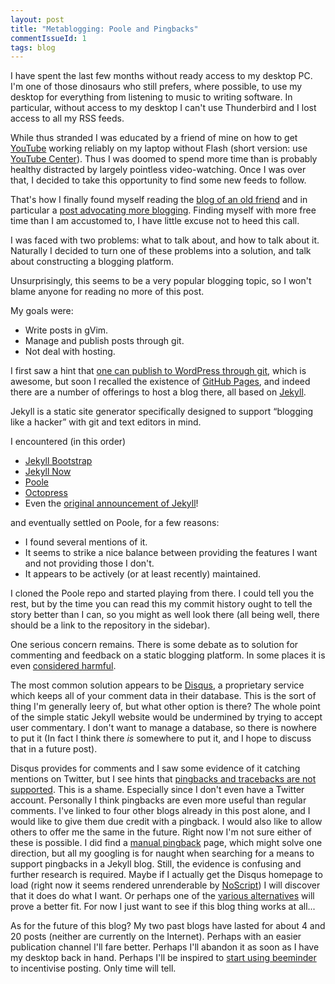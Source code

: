 ```yaml
---
layout: post
title: "Metablogging: Poole and Pingbacks"
commentIssueId: 1
tags: blog
---
```


I have spent the last few months without ready access to my desktop PC.  I'm
one of those dinosaurs who still prefers, where possible, to use my desktop for
everything from listening to music to writing software.  In particular, without
access to my desktop I can't use Thunderbird and I lost access to all my
RSS feeds.

While thus stranded I was educated by a friend of mine on how to get
[YouTube](https://youtube.com) working reliably on my laptop without Flash
(short version: use [YouTube
Center](https://addons.mozilla.org/en-US/firefox/addon/youtube-center/)).  Thus
I was doomed to spend more time than is probably healthy distracted by largely
pointless video-watching.  Once I was over that, I decided to take this
opportunity to find some new feeds to follow.

That's how I finally found myself reading the [blog of an old
friend](http://www.drmaciver.com/blog/) and in particular a [post advocating
more blogging](http://www.drmaciver.com/2014/07/you-should-write-more/).
Finding myself with more free time than I am accustomed to, I have little
excuse not to heed this call.

I was faced with two problems: what to talk about, and how to talk about it.
Naturally I decided to turn one of these problems into a solution, and talk
about constructing a blogging platform.

Unsurprisingly, this seems to be a very popular blogging topic, so I won't
blame anyone for reading no more of this post.

My goals were:

* Write posts in gVim.
* Manage and publish posts through git.
* Not deal with hosting.

I first saw a hint that [one can publish to WordPress through
git](http://people.mbi.ucla.edu/leec/docs/gitpublish/tutorials/intro.html),
which is awesome, but soon I recalled the existence of [GitHub
Pages](https://pages.github.com/), and indeed there are a number of offerings
to host a blog there, all based on [Jekyll](http://jekyllrb.com/).

Jekyll is a static site generator specifically designed to support
&ldquo;blogging like a hacker&rdquo; with git and text editors in mind.

I encountered (in this order)

* [Jekyll Bootstrap](http://jekyllbootstrap.com/)
* [Jekyll Now](http://www.github.com/barryclark/jekyll-now)
* [Poole](https://github.com/poole/poole)
* [Octopress](http://octopress.org/)
* Even the [original announcement of
Jekyll](http://tom.preston-werner.com/2008/11/17/blogging-like-a-hacker.html)!

and eventually settled on Poole, for a few reasons:

* I found several mentions of it.
* It seems to strike a nice balance between providing the features I want and
  not providing those I don't.
* It appears to be actively (or at least recently) maintained.

I cloned the Poole repo and started playing from there.  I could tell you the
rest, but by the time you can read this my commit history ought to tell the
story better than I can, so you might as well look there (all being well, there
should be a link to the repository in the sidebar).

One serious concern remains.  There is some debate as to solution for
commenting and feedback on a static blogging platform.  In some places it is
even [considered
harmful](http://dumbmatter.com/2011/08/jekyll-and-other-static-site-generators-are-currently-harmful-to-the-free-open-source-software-movement/).

The most common solution appears to be [Disqus](https://disqus.com/), a
proprietary service which keeps all of your comment data in their database.
This is the sort of thing I'm generally leery of, but what other option is
there?  The whole point of the simple static Jekyll website would be undermined
by trying to accept user commentary.  I don't want to manage a database, so
there is nowhere to put it (In fact I think there *is* somewhere to put it, and
I hope to discuss that in a future post).

Disqus provides for comments and I saw
some evidence of it catching mentions on Twitter, but I see hints that
[pingbacks and tracebacks are not
supported](http://theitbros.com/display-pingbacks-on-wordpress-posts-with-disqus-comment-system/).
This is a shame.  Especially since I don't even have a Twitter account.
Personally I think pingbacks are even more useful than regular comments.  I've
linked to four other blogs already in this post alone, and I would like to give
them due credit with a pingback.  I would also like to allow others to offer me
the same in the future.  Right now I'm not sure either of these is possible.  I
did find a [manual
pingback](http://software.hixie.ch/utilities/cgi/pingback-proxy/client-proxy.html)
page, which might solve one direction, but all my googling is for naught when
searching for a means to support pingbacks in a Jekyll blog.  Still, the
evidence is confusing and further research is required. Maybe if I actually get
the Disqus homepage to load (right now it seems rendered unrenderable by
[NoScript](http://noscript.net/)) I will discover that it does do what I want.
Or perhaps one of the [various
alternatives](https://news.ycombinator.com/item?id=6818416) will prove a better
fit.  For now I just want to see if this blog thing works at all...

As for the future of this blog?  My two past blogs have lasted for about 4 and
20 posts (neither are currently on the Internet).  Perhaps with an easier
publication channel I'll fare better.  Perhaps I'll abandon it as soon as I
have my desktop back in hand.  Perhaps I'll be inspired to [start using
beeminder](http://www.drmaciver.com/2014/07/playing-beeminder-on-hard-mode-by-adding-backpressure/)
to incentivise posting.  Only time will tell.

<!--
- **To bold text**, use `<strong>`.
- *To italicize text*, use `<em>`.
- Abbreviations, like <abbr title="HyperText Markup Langage">HTML</abbr> should use `<abbr>`, with an optional `title` attribute for the full phrase.
- Citations, like <cite>&mdash; Mark otto</cite>, should use `<cite>`.
- <del>Deleted</del> text should use `<del>` and <ins>inserted</ins> text should use `<ins>`.
- Superscript <sup>text</sup> uses `<sup>` and subscript <sub>text</sub> uses `<sub>`.

Most of these elements are styled by browsers with few modifications on our part.

## Heading

Vivamus sagittis lacus vel augue rutrum faucibus dolor auctor. Duis mollis, est non commodo luctus, nisi erat porttitor ligula, eget lacinia odio sem nec elit. Morbi leo risus, porta ac consectetur ac, vestibulum at eros.

### Code

Cum sociis natoque penatibus et magnis dis `code element` montes, nascetur ridiculus mus.

{% highlight js %}
// Example can be run directly in your JavaScript console

// Create a function that takes two arguments and returns the sum of those arguments
var adder = new Function("a", "b", "return a + b");

// Call the function
adder(2, 6);
// > 8
{% endhighlight %}

Aenean lacinia bibendum nulla sed consectetur. Etiam porta sem malesuada magna mollis euismod. Fusce dapibus, tellus ac cursus commodo, tortor mauris condimentum nibh, ut fermentum massa.

### Gists via GitHub Pages

Vestibulum id ligula porta felis euismod semper. Nullam quis risus eget urna mollis ornare vel eu leo. Donec sed odio dui.

{% gist 5555251 gist.md %}

Aenean eu leo quam. Pellentesque ornare sem lacinia quam venenatis vestibulum. Nullam quis risus eget urna mollis ornare vel eu leo. Cum sociis natoque penatibus et magnis dis parturient montes, nascetur ridiculus mus. Donec sed odio dui. Vestibulum id ligula porta felis euismod semper.

### Lists

Cum sociis natoque penatibus et magnis dis parturient montes, nascetur ridiculus mus. Aenean lacinia bibendum nulla sed consectetur. Etiam porta sem malesuada magna mollis euismod. Fusce dapibus, tellus ac cursus commodo, tortor mauris condimentum nibh, ut fermentum massa justo sit amet risus.

* Praesent commodo cursus magna, vel scelerisque nisl consectetur et.
* Donec id elit non mi porta gravida at eget metus.
* Nulla vitae elit libero, a pharetra augue.

Donec ullamcorper nulla non metus auctor fringilla. Nulla vitae elit libero, a pharetra augue.

1. Vestibulum id ligula porta felis euismod semper.
2. Cum sociis natoque penatibus et magnis dis parturient montes, nascetur ridiculus mus.
3. Maecenas sed diam eget risus varius blandit sit amet non magna.

Cras mattis consectetur purus sit amet fermentum. Sed posuere consectetur est at lobortis.

<dl>
  <dt>HyperText Markup Language (HTML)</dt>
  <dd>The language used to describe and define the content of a Web page</dd>

  <dt>Cascading Style Sheets (CSS)</dt>
  <dd>Used to describe the appearance of Web content</dd>

  <dt>JavaScript (JS)</dt>
  <dd>The programming language used to build advanced Web sites and applications</dd>
</dl>

Integer posuere erat a ante venenatis dapibus posuere velit aliquet. Morbi leo risus, porta ac consectetur ac, vestibulum at eros. Nullam quis risus eget urna mollis ornare vel eu leo.

### Images

Quisque consequat sapien eget quam rhoncus, sit amet laoreet diam tempus. Aliquam aliquam metus erat, a pulvinar turpis suscipit at.

![placeholder](http://placehold.it/800x400 "Large example image")
![placeholder](http://placehold.it/400x200 "Medium example image")
![placeholder](http://placehold.it/200x200 "Small example image")

### Tables

Aenean lacinia bibendum nulla sed consectetur. Lorem ipsum dolor sit amet, consectetur adipiscing elit.

<table>
  <thead>
    <tr>
      <th>Name</th>
      <th>Upvotes</th>
      <th>Downvotes</th>
    </tr>
  </thead>
  <tfoot>
    <tr>
      <td>Totals</td>
      <td>21</td>
      <td>23</td>
    </tr>
  </tfoot>
  <tbody>
    <tr>
      <td>Alice</td>
      <td>10</td>
      <td>11</td>
    </tr>
    <tr>
      <td>Bob</td>
      <td>4</td>
      <td>3</td>
    </tr>
    <tr>
      <td>Charlie</td>
      <td>7</td>
      <td>9</td>
    </tr>
  </tbody>
</table>

Nullam id dolor id nibh ultricies vehicula ut id elit. Sed posuere consectetur est at lobortis. Nullam quis risus eget urna mollis ornare vel eu leo.

-->

